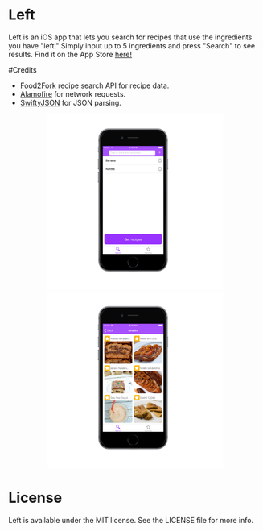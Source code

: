 # Left
Left is an iOS app that lets you search for recipes that use the ingredients you have "left." Simply input up to 5 ingredients and press
"Search" to see results. Find it on the App Store [here!](https://appsto.re/us/QIpFcb.i)

#Credits
- [Food2Fork](https://food2fork.com) recipe search API for recipe data.
- [Alamofire](https://github.com/Alamofire/Alamofire) for network requests.
- [SwiftyJSON](https://github.com/SwiftyJSON/SwiftyJSON) for JSON parsing.

<p align="center">
<img src="left1.png" width="350"/>
<img src="left2.png" width="350"/>
</p>

# License

Left is available under the MIT license. See the LICENSE file for more info.
